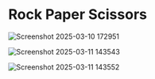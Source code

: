 # Rock Paper Scissors

![Screenshot 2025-03-10 172951](https://github.com/user-attachments/assets/a7378b4f-4adc-41d0-8758-8342d60cfbc2)

![Screenshot 2025-03-11 143543](https://github.com/user-attachments/assets/0e02b5a9-60b6-4f37-81a9-f91ae6daaf90)

![Screenshot 2025-03-11 143552](https://github.com/user-attachments/assets/8aafd532-5ca1-4e6e-a6b1-9b4b94538357)
